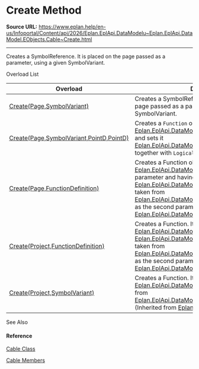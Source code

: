 # Create Method

**Source URL:** https://www.eplan.help/en-us/Infoportal/Content/api/2026/Eplan.EplApi.DataModelu~Eplan.EplApi.DataModel.EObjects.Cable~Create.html

---

Creates a SymbolReference. It is placed on the page passed as a parameter, using a given SymbolVariant.

Overload List

| Overload | Description |
| --- | --- |
| [Create(Page,SymbolVariant)](Eplan.EplApi.DataModelu~Eplan.EplApi.DataModel.EObjects.Cable~Create(Page,SymbolVariant).html) | Creates a SymbolReference. It is placed on the page passed as a parameter, using a given SymbolVariant. |
| [Create(Page,SymbolVariant,PointD,PointD)](Eplan.EplApi.DataModelu~Eplan.EplApi.DataModel.EObjects.Cable~Create(Page,SymbolVariant,PointD,PointD).html) | Creates a `Function` object placed on a [Eplan.EplApi.DataModel.Page](Eplan.EplApi.DataModelu~Eplan.EplApi.DataModel.Page.html) given as a parameter and sets it [Eplan.EplApi.DataModel.MasterData.SymbolVariant](Eplan.EplApi.DataModelu~Eplan.EplApi.DataModel.MasterData.SymbolVariant.html) together with `LogicalArea`. |
| [Create(Page,FunctionDefinition)](Eplan.EplApi.DataModelu~Eplan.EplApi.DataModel.Function~Create(Page,FunctionDefinition).html) | Creates a Function object placed on a [Eplan.EplApi.DataModel.Page](Eplan.EplApi.DataModelu~Eplan.EplApi.DataModel.Page.html) given as the first parameter and having a [Eplan.EplApi.DataModel.Function.FunctionDefinition](Eplan.EplApi.DataModelu~Eplan.EplApi.DataModel.Function~FunctionDefinition.html) taken from [Eplan.EplApi.DataModel.FunctionDefinition](Eplan.EplApi.DataModelu~Eplan.EplApi.DataModel.FunctionDefinition.html) passed as the second parameter. (Inherited from [Eplan.EplApi.DataModel.Function](Eplan.EplApi.DataModelu~Eplan.EplApi.DataModel.Function.html)) |
| [Create(Project,FunctionDefinition)](Eplan.EplApi.DataModelu~Eplan.EplApi.DataModel.Function~Create(Project,FunctionDefinition).html) | Creates a Function. It is not placed on any [Eplan.EplApi.DataModel.Page](Eplan.EplApi.DataModelu~Eplan.EplApi.DataModel.Page.html). and having a [Eplan.EplApi.DataModel.Function.FunctionDefinition](Eplan.EplApi.DataModelu~Eplan.EplApi.DataModel.Function~FunctionDefinition.html) taken from [Eplan.EplApi.DataModel.FunctionDefinition](Eplan.EplApi.DataModelu~Eplan.EplApi.DataModel.FunctionDefinition.html) passed as the second parameter. (Inherited from [Eplan.EplApi.DataModel.Function](Eplan.EplApi.DataModelu~Eplan.EplApi.DataModel.Function.html)) |
| [Create(Project,SymbolVariant)](Eplan.EplApi.DataModelu~Eplan.EplApi.DataModel.Function~Create(Project,SymbolVariant).html) | Creates a Function. It is not placed on any [Eplan.EplApi.DataModel.Page](Eplan.EplApi.DataModelu~Eplan.EplApi.DataModel.Page.html). Its category is taken from [Eplan.EplApi.DataModel.MasterData.SymbolVariant](Eplan.EplApi.DataModelu~Eplan.EplApi.DataModel.MasterData.SymbolVariant.html). (Inherited from [Eplan.EplApi.DataModel.Function](Eplan.EplApi.DataModelu~Eplan.EplApi.DataModel.Function.html)) |



See Also

#### Reference

[Cable Class](Eplan.EplApi.DataModelu~Eplan.EplApi.DataModel.EObjects.Cable.html)
  
[Cable Members](Eplan.EplApi.DataModelu~Eplan.EplApi.DataModel.EObjects.Cable_members.html)